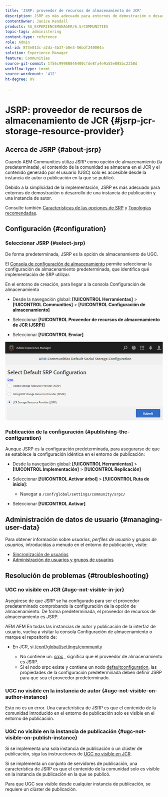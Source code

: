 ```yaml
---
title: 'JSRP: proveedor de recursos de almacenamiento de JCR'
description: JSRP es más adecuado para entornos de demostración o desarrollo de una instancia de publicación y una instancia de autor
contentOwner: Janice Kendall
products: SG_EXPERIENCEMANAGER/6.5/COMMUNITIES
topic-tags: administering
content-type: reference
role: Admin
exl-id: 873e013c-a2da-4b37-b0e3-56bdf240004a
solution: Experience Manager
feature: Communities
source-git-commit: 1f56c99980846400cfde8fa4e9a55e885bc2258d
workflow-type: tm+mt
source-wordcount: '412'
ht-degree: 0%

---
```


# JSRP: proveedor de recursos de almacenamiento de JCR {#jsrp-jcr-storage-resource-provider}

## Acerca de JSRP {#about-jsrp}

Cuando AEM Communities utiliza JSRP como opción de almacenamiento (la predeterminada), el contenido de la comunidad se almacena en el JCR y el contenido generado por el usuario (UGC) solo es accesible desde la instancia de autor o publicación en la que se publicó.

Debido a la simplicidad de la implementación, JSRP es más adecuado para entornos de demostración o desarrollo de una instancia de publicación y una instancia de autor.

Consulte también [Características de las opciones de SRP](working-with-srp.md#characteristics-of-srp-options) y [Topologías recomendadas](topologies.md).

## Configuración {#configuration}

### Seleccionar JSRP {#select-jsrp}

De forma predeterminada, JSRP es la opción de almacenamiento de UGC.

El [Consola de configuración de almacenamiento](srp-config.md) permite seleccionar la configuración de almacenamiento predeterminada, que identifica qué implementación de SRP utilizar.

En el entorno de creación, para llegar a la consola Configuración de almacenamiento

* Desde la navegación global: **[!UICONTROL Herramientas]** > **[!UICONTROL Communities]** > **[!UICONTROL Configuración de almacenamiento]**

* Seleccionar **[!UICONTROL Proveedor de recursos de almacenamiento de JCR (JSRP)]**

* Seleccionar **[!UICONTROL Enviar]**

![jsrp-configuration](assets/jsrp-configuration.png)

### Publicación de la configuración {#publishing-the-configuration}

Aunque JSRP es la configuración predeterminada, para asegurarse de que se establece la configuración idéntica en el entorno de publicación:

* Desde la navegación global: **[!UICONTROL Herramientas]** > **[!UICONTROL Implementación]** > **[!UICONTROL Replicación]**
* Seleccionar **[!UICONTROL Activar árbol]** > **[!UICONTROL Ruta de inicio]**:

   * Navegar a `/conf/global/settings/community/srpc/`

* Seleccionar **[!UICONTROL Activar]**

## Administración de datos de usuario {#managing-user-data}

Para obtener información sobre *usuarios*, *perfiles de usuario* y *grupos de usuarios*, introducidas a menudo en el entorno de publicación, visite:

* [Sincronización de usuarios](sync.md)
* [Administración de usuarios y grupos de usuarios](users.md)

## Resolución de problemas {#troubleshooting}

### UGC no visible en JCR {#ugc-not-visible-in-jcr}

Asegúrese de que JSRP se ha configurado para ser el proveedor predeterminado comprobando la configuración de la opción de almacenamiento. De forma predeterminada, el proveedor de recursos de almacenamiento es JSRP.

AEM AEM En todas las instancias de autor y publicación de la interfaz de usuario, vuelva a visitar la consola Configuración de almacenamiento o marque el repositorio de:

* En JCR, si [/conf/global/settings/community](http://localhost:4502/crx/de/index.jsp#/conf/global/settings/community)

   * No contiene un. [srpc](http://localhost:4502/crx/de/index.jsp#/conf/global/settings/community/srpc) , significa que el proveedor de almacenamiento es JSRP.
   * Si el nodo srpc existe y contiene un nodo [defaultconfiguration](http://localhost:4502/crx/de/index.jsp#/conf/global/settings/community/srpc/defaultconfiguration), las propiedades de la configuración predeterminada deben definir JSRP para que sea el proveedor predeterminado.

### UGC no visible en la instancia de autor {#ugc-not-visible-on-author-instance}

Esto no es un error. Una característica de JSRP es que el contenido de la comunidad introducido en el entorno de publicación solo es visible en el entorno de publicación.

### UGC no visible en la instancia de publicación {#ugc-not-visible-on-publish-instance}

Si se implementa una sola instancia de publicación o un clúster de publicación, siga las instrucciones de [UGC no visible en JCR](#ugc-not-visible-in-jcr).

Si se implementa un conjunto de servidores de publicación, una característica de JSRP es que el contenido de la comunidad solo es visible en la instancia de publicación en la que se publicó.

Para que UGC sea visible desde cualquier instancia de publicación, se requiere un clúster de publicación.
